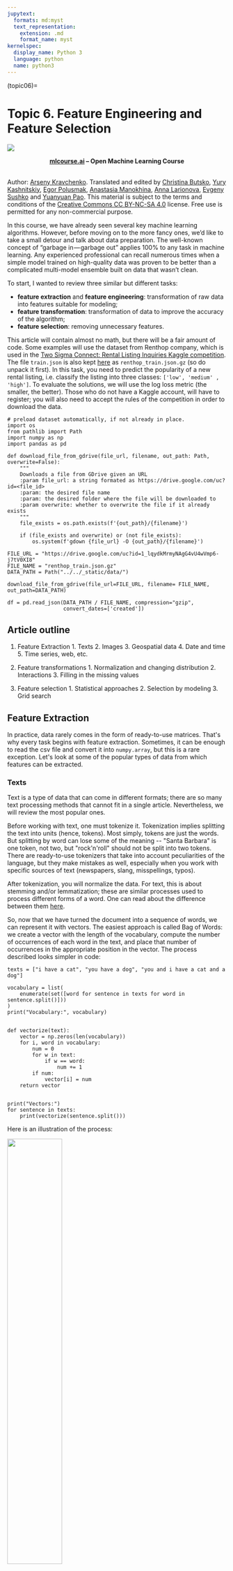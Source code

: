 ```yaml
---
jupytext:
  formats: md:myst
  text_representation:
    extension: .md
    format_name: myst
kernelspec:
  display_name: Python 3
  language: python
  name: python3
---
```


(topic06)=

# Topic 6. Feature Engineering and Feature Selection

<img src="https://habrastorage.org/webt/ia/m9/zk/iam9zkyzqebnf_okxipihkgjwnw.jpeg" />

**<center>[mlcourse.ai](https://mlcourse.ai) – Open Machine Learning Course** </center><br>

Author: [Arseny Kravchenko](http://arseny.info/pages/about-me.html). Translated and edited by [Christina Butsko](https://www.linkedin.com/in/christinabutsko/), [Yury Kashnitskiy](https://yorko.github.io/), [Egor Polusmak](https://www.linkedin.com/in/egor-polusmak/), [Anastasia Manokhina](https://www.linkedin.com/in/anastasiamanokhina/), [Anna Larionova](https://www.linkedin.com/in/anna-larionova-74434689/), [Evgeny Sushko](https://www.linkedin.com/in/evgenysushko/) and [Yuanyuan Pao](https://www.linkedin.com/in/yuanyuanpao/). This material is subject to the terms and conditions of the [Creative Commons CC BY-NC-SA 4.0](https://creativecommons.org/licenses/by-nc-sa/4.0/) license. Free use is permitted for any non-commercial purpose.

In this course, we have already seen several key machine learning algorithms. However, before moving on to the more fancy ones, we’d like to take a small detour and talk about data preparation. The well-known concept of “garbage in — garbage out” applies 100% to any task in machine learning. Any experienced professional can recall numerous times when a simple model trained on high-quality data was proven to be better than a complicated multi-model ensemble built on data that wasn’t clean.

To start, I wanted to review three similar but different tasks:

* **feature extraction** and **feature engineering**: transformation of raw data into features suitable for modeling;
* **feature transformation**: transformation of data to improve the accuracy of the algorithm;
* **feature selection**: removing unnecessary features.

This article will contain almost no math, but there will be a fair amount of code. Some examples will use the dataset from Renthop company, which is used in the [Two Sigma Connect: Rental Listing Inquiries Kaggle competition](https://www.kaggle.com/c/two-sigma-connect-rental-listing-inquiries). The file `train.json` is also kept [here](https://drive.google.com/open?id=1_lqydkMrmyNAgG4vU4wVmp6-j7tV0XI8) as `renthop_train.json.gz` (so do unpack it first). In this task, you need to predict the popularity of a new rental listing, i.e. classify the listing into three classes: `['low', 'medium' , 'high']`. To evaluate the solutions, we will use the log loss metric (the smaller, the better). Those who do not have a Kaggle account, will have to register; you will also need to accept the rules of the competition in order to download the data.


```{code-cell} ipython3
# preload dataset automatically, if not already in place.
import os
from pathlib import Path
import numpy as np
import pandas as pd

def download_file_from_gdrive(file_url, filename, out_path: Path, overwrite=False):
    """
    Downloads a file from GDrive given an URL
    :param file_url: a string formated as https://drive.google.com/uc?id=<file_id>
    :param: the desired file name
    :param: the desired folder where the file will be downloaded to
    :param overwrite: whether to overwrite the file if it already exists
    """
    file_exists = os.path.exists(f'{out_path}/{filename}')

    if (file_exists and overwrite) or (not file_exists):
        os.system(f'gdown {file_url} -O {out_path}/{filename}')
```


```{code-cell} ipython3
FILE_URL = "https://drive.google.com/uc?id=1_lqydkMrmyNAgG4vU4wVmp6-j7tV0XI8"
FILE_NAME = "renthop_train.json.gz"
DATA_PATH = Path("../../_static/data/")

download_file_from_gdrive(file_url=FILE_URL, filename= FILE_NAME, out_path=DATA_PATH)

df = pd.read_json(DATA_PATH / FILE_NAME, compression="gzip",
                  convert_dates=['created'])
```

## Article outline

1. Feature Extraction
        1. Texts
        2. Images
        3. Geospatial data
        4. Date and time
        5. Time series, web, etc.

2. Feature transformations
        1. Normalization and changing distribution
        2. Interactions
        3. Filling in the missing values

3. Feature selection
        1. Statistical approaches
        2. Selection by modeling
        3. Grid search

## Feature Extraction

In practice, data rarely comes in the form of ready-to-use matrices. That's why every task begins with feature extraction. Sometimes, it can be enough to read the csv file and convert it into `numpy.array`, but this is a rare exception. Let's look at some of the popular types of data from which features can be extracted.

### Texts

Text is a type of data that can come in different formats; there are so many text processing methods that cannot fit in a single article. Nevertheless, we will review the most popular ones.

Before working with text, one must tokenize it. Tokenization implies splitting the text into units (hence, tokens). Most simply, tokens are just the words. But splitting by word can lose some of the meaning -- "Santa Barbara" is one token, not two, but "rock'n'roll" should not be split into two tokens. There are ready-to-use tokenizers that take into account peculiarities of the language, but they make mistakes as well, especially when you work with specific sources of text (newspapers, slang, misspellings, typos).

After tokenization, you will normalize the data. For text, this is about stemming and/or lemmatization; these are similar processes used to process different forms of a word. One can read about the difference between them [here](http://nlp.stanford.edu/IR-book/html/htmledition/stemming-and-lemmatization-1.html).

So, now that we have turned the document into a sequence of words, we can represent it with vectors. The easiest approach is called Bag of Words: we create a vector with the length of the vocabulary, compute the number of occurrences of each word in the text, and place that number of occurrences in the appropriate position in the vector. The process described looks simpler in code:


```{code-cell} ipython3
texts = ["i have a cat", "you have a dog", "you and i have a cat and a dog"]

vocabulary = list(
    enumerate(set([word for sentence in texts for word in sentence.split()]))
)
print("Vocabulary:", vocabulary)


def vectorize(text):
    vector = np.zeros(len(vocabulary))
    for i, word in vocabulary:
        num = 0
        for w in text:
            if w == word:
                num += 1
        if num:
            vector[i] = num
    return vector


print("Vectors:")
for sentence in texts:
    print(vectorize(sentence.split()))
```

Here is an illustration of the process:

<img src='../../_static/img/topic6_bag_of_words.png' width=50%>

This is an extremely naive implementation. In practice, you need to consider stop words, the maximum length of the vocabulary, more efficient data structures (usually text data is converted to a sparse vector), etc.

When using algorithms like Bag of Words, we lose the order of the words in the text, which means that the texts "i have no cows" and "no, i have cows" will appear identical after vectorization when, in fact, they have the opposite meaning. To avoid this problem, we can revisit our tokenization step and use N-grams (the *sequence* of N consecutive tokens) instead.


```{code-cell} ipython3
from sklearn.feature_extraction.text import CountVectorizer

vect = CountVectorizer(ngram_range=(1, 1))
vect.fit_transform(["no i have cows", "i have no cows"]).toarray()
```


```{code-cell} ipython3
vect.vocabulary_
```


```{code-cell} ipython3
vect = CountVectorizer(ngram_range=(1, 2))
vect.fit_transform(["no i have cows", "i have no cows"]).toarray()
```


```{code-cell} ipython3
vect.vocabulary_
```

Also note that one does not have to use only words. In some cases, it is possible to generate N-grams of characters. This approach would be able to account for similarity of related words or handle typos.


```{code-cell} ipython3
from scipy.spatial.distance import euclidean
from sklearn.feature_extraction.text import CountVectorizer

vect = CountVectorizer(ngram_range=(3, 3), analyzer="char_wb")

n1, n2, n3, n4 = vect.fit_transform(
    ["andersen", "petersen", "petrov", "smith"]
).toarray()

euclidean(n1, n2), euclidean(n2, n3), euclidean(n3, n4)
```

Adding onto the Bag of Words idea: words that are rarely found in the corpus (in all the documents of this dataset) but are present in this particular document might be more important. Then it makes sense to increase the weight of more domain-specific words to separate them out from common words. This approach is called TF-IDF (term frequency-inverse document frequency), which cannot be written in a few lines, so you should look into the details in references such as [this wiki](https://en.wikipedia.org/wiki/Tf%E2%80%93idf). The default option is as follows:

$$ \large idf(t,D) = \log\frac{\mid D\mid}{df(d,t)+1} $$

$$ \large tfidf(t,d,D) = tf(t,d) \times idf(t,D) $$

Ideas similar to Bag of Words can also be found outside of text problems e.g. bag of sites in the [Catch Me If You Can competition](https://inclass.kaggle.com/c/catch-me-if-you-can-intruder-detection-through-webpage-session-tracking), [bag of apps](https://www.kaggle.com/xiaoml/talkingdata-mobile-user-demographics/bag-of-app-id-python-2-27392), [bag of events](http://www.interdigital.com/download/58540a46e3b9659c9f000372), etc.

![image](../../_static/img/topic6_bag_of_words.png)

Using these algorithms, it is possible to obtain a working solution for a simple problem, which can serve as a baseline. However, for those who do not like the classics, there are new approaches. The most popular method in the new wave is [Word2Vec](https://arxiv.org/pdf/1310.4546.pdf), but there are a few alternatives as well ([GloVe](https://nlp.stanford.edu/pubs/glove.pdf), [Fasttext](https://arxiv.org/abs/1607.01759), etc.).

Word2Vec is a special case of the word embedding algorithms. Using Word2Vec and similar models, we can not only vectorize words in a high-dimensional space (typically a few hundred dimensions) but also compare their semantic similarity. This is a classic example of operations that can be performed on vectorized concepts: king - man + woman = queen.

![image](https://cdn-images-1.medium.com/max/800/1*K5X4N-MJKt8FGFtrTHwidg.gif)

It is worth noting that this model does not comprehend the meaning of the words but simply tries to position the vectors such that words used in common context are close to each other. If this is not taken into account, a lot of fun examples will come up.

Such models need to be trained on very large datasets in order for the vector coordinates to capture the semantics. A pretrained model for your own tasks can be downloaded [here](https://github.com/3Top/word2vec-api#where-to-get-a-pretrained-models).

Similar methods are applied in other areas such as bioinformatics. An unexpected application is [food2vec](https://jaan.io/food2vec-augmented-cooking-machine-intelligence/). You can probably think of a few other fresh ideas; the concept is universal enough.

### Images

Working with images is easier and harder at the same time. It is easier because it is possible to just use one of the popular pretrained networks without much thinking but harder because, if you need to dig into the details, you may end up going really deep. Let's start from the beginning.

In a time when GPUs were weaker and the "renaissance of neural networks" had not happened yet, feature generation from images was its own complex field. One had to work at a low level, determining corners, borders of regions, color distributions statistics, and so on. Experienced specialists in computer vision could draw a lot of parallels between older approaches and neural networks; in particular, convolutional layers in today's networks are similar to [Haar cascades](https://en.wikipedia.org/wiki/Haar-like_feature). If you are interested in reading more, here are a couple of links to some interesting libraries: [skimage](http://scikit-image.org/docs/stable/api/skimage.feature.html) and [SimpleCV](http://simplecv.readthedocs.io/en/latest/SimpleCV.Features.html).

Often for problems associated with images, a convolutional neural network is used. You do not have to come up with the architecture and train a network from scratch. Instead, download a pretrained state-of-the-art network with the weights from public sources. Data scientists often do so-called fine-tuning to adapt these networks to their needs by "detaching" the last fully connected layers of the network, adding new layers chosen for a specific task, and then training the network on new data. If your task is to just vectorize the image (for example, to use some non-network classifier), you only need to remove the last layers and use the output from the previous layers:


```{code-cell} ipython3
# # Install Keras and tensorflow (https://keras.io/)
# from keras.applications.resnet50 import ResNet50, preprocess_input
# from keras.preprocessing import image
# from scipy.misc import face
# import numpy as np

# resnet_settings = {'include_top': False, 'weights': 'imagenet'}
# resnet = ResNet50(**resnet_settings)

# # What a cute raccoon!
# img = image.array_to_img(face())
# img
```


```{code-cell} ipython3
# # In real life, you may need to pay more attention to resizing
# img = img.resize((224, 224))

# x = image.img_to_array(img)
# x = np.expand_dims(x, axis=0)
# x = preprocess_input(x)

# # Need an extra dimension because model is designed to work with an array
# # of images - i.e. tensor shaped (batch_size, width, height, n_channels)

# features = resnet.predict(x)
```

<img src='https://cdn-images-1.medium.com/max/800/1*Iw_cKFwLkTVO2SPrOZU2rQ.png' width=60%>

*Here's a classifier trained on one dataset and adapted for a different one by "detaching" the last layer and adding a new one instead.*

Nevertheless, we should not focus too much on neural network techniques. Features generated by hand are still very useful: for example, for predicting the popularity of a rental listing, we can assume that bright apartments attract more attention and create a feature such as "the average value of the pixel". You can find some inspiring examples in the documentation of [relevant libraries](http://pillow.readthedocs.io/en/3.1.x/reference/ImageStat.html).

If there is text on the image, you can read it without unraveling a complicated neural network. For example, check out [pytesseract](https://github.com/madmaze/pytesseract).

```{code-cell} ipython3
import pytesseract
from PIL import Image
import requests
from io import BytesIO

##### Just a random picture from search
img = "http://ohscurrent.org/wp-content/uploads/2015/09/domus-01-google.jpg"
img = requests.get(img)
img = Image.open(BytesIO(img.content))
text = pytesseract.image_to_string(img)

print(text)
```

It's good to keep in mind that `pytesseract` is not a "silver bullet".

```{figure} /_static/img/topic6_apartment_plan.jpg
:width: 444px
```

```{code-cell} ipython3
img = "https://habrastorage.org/webt/mj/uv/6o/mjuv6olsh1x9xxe1a6zjy79u1w8.jpeg"
img = requests.get(img)
img = Image.open(BytesIO(img.content))

print(pytesseract.image_to_string(img))
```

Another case where neural networks cannot help is extracting features from meta-information. For images, EXIF stores many useful meta-information: manufacturer and camera model, resolution, use of the flash, geographic coordinates of shooting, software used to process image and more.

### Geospatial data

Geographic data is not so often found in problems, but it is still useful to master the basic techniques for working with it, especially since there are quite a number of ready-to-use solutions in this field.

Geospatial data is often presented in the form of addresses or coordinates of (Latitude, Longitude). Depending on the task, you may need two mutually-inverse operations: geocoding (recovering a point from an address) and reverse geocoding (recovering an address from a point). Both operations are accessible in practice via external APIs from Google Maps or OpenStreetMap. Different geocoders have their own characteristics, and the quality varies from region to region. Fortunately, there are universal libraries like [geopy](https://github.com/geopy/geopy) that act as wrappers for these external services.

If you have a lot of data, you will quickly reach the limits of external API. Besides, it is not always the fastest to receive information via HTTP. Therefore, it is necessary to consider using a local version of OpenStreetMap.

If you have a small amount of data, enough time, and no desire to extract fancy features, you can use `reverse_geocoder` in lieu of OpenStreetMap:

```{code-cell} ipython3
import reverse_geocoder as revgc

revgc.search(list(zip(df.latitude, df.longitude)))
```

When working with geoсoding, we must not forget that addresses may contain typos, which makes the data cleaning step necessary. Coordinates contain fewer misprints, but its position can be incorrect due to GPS noise or bad accuracy in places like tunnels, downtown areas, etc. If the data source is a mobile device, the geolocation may not be determined by GPS but by WiFi networks in the area, which leads to holes in space and teleportation. While traveling along in Manhattan, there can suddenly be a WiFi location from Chicago.

> WiFi location tracking is based on the combination of SSID and MAC-addresses, which may correspond to different points e.g. federal provider standardizes the firmware of routers up to MAC-address and places them in different cities. Even a company's move to another office with its routers can cause issues.

The point is usually located among infrastructure. Here, you can really unleash your imagination and invent features based on your life experience and domain knowledge: the proximity of a point to the subway, the number of stories in the building, the distance to the nearest store, the number of ATMs around, etc. For any task, you can easily come up with dozens of features and extract them from various external sources. For problems outside an urban environment, you may consider features from more specific sources e.g. the height above sea level.

If two or more points are interconnected, it may be worthwhile to extract features from the route between them. In that case, distances (great circle distance and road distance calculated by the routing graph), number of turns with the ratio of left to right turns, number of traffic lights, junctions, and bridges will be useful. In one of my own tasks, I generated a feature called "the complexity of the road", which computed the graph-calculated distance divided by the GCD.

### Date and time

You would think that date and time are standardized because of their prevalence, but, nevertheless, some pitfalls remain.

Let's start with the day of the week, which are easy to turn into 7 dummy variables using one-hot encoding. In addition, we will also create a separate binary feature for the weekend called `is_weekend`.

```{code-cell} ipython3
df['dow'] = df['created'].apply(lambda x: x.date().weekday())
df['is_weekend'] = df['created'].apply(lambda x: 1 if x.date().weekday() in (5, 6) else 0)
```

Some tasks may require additional calendar features. For example, cash withdrawals can be linked to a pay day; the purchase of a metro card, to the beginning of the month. In general, when working with time series data, it is a good idea to have a calendar with public holidays, abnormal weather conditions, and other important events.

> Q: What do Chinese New Year, the New York marathon, and the Trump inauguration have in common?

> A: They all need to be put on the calendar of potential anomalies.

Dealing with hour (minute, day of the month ...) is not as simple as it seems. If you use the hour as a real variable, we slightly contradict the nature of data: `0<23` while `0:00:00 02.01> 01.01 23:00:00`. For some problems, this can be critical. At the same time, if you encode them as categorical variables, you'll breed a large numbers of features and lose information about proximity -- the difference between 22 and 23 will be the same as the difference between 22 and 7.

There also exist some more esoteric approaches to such data like projecting the time onto a circle and using the two coordinates.


```{code-cell} ipython3
def make_harmonic_features(value, period=24):
    value *= 2 * np.pi / period
    return np.cos(value), np.sin(value)
```

This transformation preserves the distance between points, which is important for algorithms that estimate distance (kNN, SVM, k-means ...)


```{code-cell} ipython3
from scipy.spatial import distance

euclidean(make_harmonic_features(23), make_harmonic_features(1))
```


```{code-cell} ipython3
euclidean(make_harmonic_features(9), make_harmonic_features(11))
```


```{code-cell} ipython3
euclidean(make_harmonic_features(9), make_harmonic_features(21))
```

However, the difference between such coding methods is down to the third decimal place in the metric.

### Time series, web, etc.

Regarding time series — we will not go into too much detail here (mostly due to my personal lack of experience), but I will point you to a [useful library that automatically generates features for time series](https://github.com/blue-yonder/tsfresh).

If you are working with web data, then you usually have information about the user's User Agent. It is a wealth of information. First, one needs to extract the operating system from it. Secondly, make a feature `is_mobile`. Third, look at the browser.


```{code-cell} ipython3
# Install pyyaml ua-parser user-agents
import user_agents

ua = "Mozilla/5.0 (X11; Linux x86_64) AppleWebKit/537.36 (KHTML, like Gecko) Ubuntu Chromium/56.0.2924.76 Chrome/56.0.2924.76 Safari/537.36"
ua = user_agents.parse(ua)

print("Is a bot? ", ua.is_bot)
print("Is mobile? ", ua.is_mobile)
print("Is PC? ", ua.is_pc)
print("OS Family: ", ua.os.family)
print("OS Version: ", ua.os.version)
print("Browser Family: ", ua.browser.family)
print("Browser Version: ", ua.browser.version)
```

> As in other domains, you can come up with your own features based on intuition about the nature of the data. At the time of this writing, Chromium 56 was new, but, after some time, only users who haven't rebooted their browser for a long time will have this version. In this case, why not introduce a feature called "lag behind the latest version of the browser"?

In addition to the operating system and browser, you can look at the referrer (not always available), [http_accept_language](https://developer.mozilla.org/en-US/docs/Web/HTTP/Headers/Accept-Language), and other meta information.

The next useful piece of information is the IP-address, from which you can extract the country and possibly the city, provider, and connection type (mobile/stationary). You need to understand that there is a variety of proxy and outdated databases, so this feature can contain noise. Network administration gurus may try to extract even fancier features like suggestions for [using VPN](https://habrahabr.ru/post/216295/). By the way, the data from the IP-address is well combined with `http_accept_language`: if the user is sitting at the Chilean proxies and browser locale is `ru_RU`, something is unclean and worth a look in the corresponding column in the table (`is_traveler_or_proxy_user`).

Any given area has so many specifics that it is too much for an individual to absorb completely. Therefore, I invite everyone to share their experiences and discuss feature extraction and generation in the comments section.

## Feature transformations

### Normalization and changing distribution

Monotonic feature transformation is critical for some algorithms and has no effect on others. This is one of the reasons for the increased popularity of decision trees and all its derivative algorithms (random forest, gradient boosting). Not everyone can or want to tinker with transformations, and these algorithms are robust to unusual distributions.

There are also purely engineering reasons: `np.log` is a way of dealing with large numbers that do not fit in `np.float64`. This is an exception rather than a rule; often it's driven by the desire to adapt the dataset to the requirements of the algorithm. Parametric methods usually require the data distribution to be at least symmetric and unimodal, which is not always the case. There may be more stringent requirements; recall [our earlier article about linear models](https://medium.com/open-machine-learning-course/open-machine-learning-course-topic-4-linear-classification-and-regression-44a41b9b5220).

However, data requirements are imposed not only by parametric methods; [K nearest neighbors](https://medium.com/open-machine-learning-course/open-machine-learning-course-topic-3-classification-decision-trees-and-k-nearest-neighbors-8613c6b6d2cd) will predict complete nonsense if features are not normalized e.g. when one distribution is located in the vicinity of zero and does not go beyond (-1, 1) while the other’s range is on the order of hundreds of thousands.

A simple example: suppose that the task is to predict the cost of an apartment from two variables — the distance from city center and the number of rooms. The number of rooms rarely exceeds 5 whereas the distance from city center can easily be in the thousands of meters.

The simplest transformation is Standard Scaling (or Z-score normalization):

$$ \large z= \frac{x-\mu}{\sigma} $$

Note that Standard Scaling does not make the distribution normal in the strict sense.


```{code-cell} ipython3
import numpy as np
from scipy.stats import beta, shapiro
from sklearn.preprocessing import StandardScaler

data = beta(1, 10).rvs(1000).reshape(-1, 1)
shapiro(data)
```


```{code-cell} ipython3
# Value of the statistic, p-value
shapiro(StandardScaler().fit_transform(data))

# With such p-value we'd have to reject the null hypothesis of normality of the data
```

But, to some extent, it protects against outliers:


```{code-cell} ipython3
data = np.array([1, 1, 0, -1, 2, 1, 2, 3, -2, 4, 100]).reshape(-1, 1).astype(np.float64)
StandardScaler().fit_transform(data)
```


```{code-cell} ipython3
(data - data.mean()) / data.std()
```

Another fairly popular option is MinMax Scaling, which brings all the points within a predetermined interval (typically (0, 1)).

$$ \large X_{norm}=\frac{X-X_{min}}{X_{max}-X_{min}} $$


```{code-cell} ipython3
from sklearn.preprocessing import MinMaxScaler

MinMaxScaler().fit_transform(data)
```


```{code-cell} ipython3
(data - data.min()) / (data.max() - data.min())
```

StandardScaling and MinMax Scaling have similar applications and are often more or less interchangeable. However, if the algorithm involves the calculation of distances between points or vectors, the default choice is StandardScaling. But MinMax Scaling is useful for visualization by bringing features within the interval (0, 255).

If we assume that some data is not normally distributed but is described by the [log-normal distribution](https://en.wikipedia.org/wiki/Log-normal_distribution), it can easily be transformed to a normal distribution:


```{code-cell} ipython3
from scipy.stats import lognorm

data = lognorm(s=1).rvs(1000)
shapiro(data)
```


```{code-cell} ipython3
shapiro(np.log(data))
```

The lognormal distribution is suitable for describing salaries, price of securities, urban population, number of comments on articles on the internet, etc. However, to apply this procedure, the underlying distribution does not necessarily have to be lognormal; you can try to apply this transformation to any distribution with a heavy right tail. Furthermore, one can try to use other similar transformations, formulating their own hypotheses on how to approximate the available distribution to a normal. Examples of such transformations are [Box-Cox transformation](https://docs.scipy.org/doc/scipy/reference/generated/scipy.stats.boxcox.html) (logarithm is a special case of the Box-Cox transformation) or [Yeo-Johnson transformation](https://gist.github.com/mesgarpour/f24769cd186e2db853957b10ff6b7a95) (extends the range of applicability to negative numbers). In addition, you can also try adding a constant to the feature — `np.log (x + const)`.

In the examples above, we have worked with synthetic data and strictly tested normality using the Shapiro-Wilk test. Let’s try to look at some real data and test for normality using a less formal method — [Q-Q plot](https://en.wikipedia.org/wiki/Q%E2%80%93Q_plot). For a normal distribution, it will look like a smooth diagonal line, and visual anomalies should be intuitively understandable.

```{figure} /_static/img/topic6_qq_lognorm.png
:name: qq_lognorm

Q-Q plot for lognormal distribution
```

```{figure} /_static/img/topic6_qq_log.png
:name: qq_log
Q-Q plot for the same distribution after taking the logarithm
```


```{code-cell} ipython3
# Let's draw plots!
import statsmodels.api as sm

# Let's take the price feature from Renthop dataset and filter by hands the most extreme values for clarity

price = df.price[(df.price <= 20000) & (df.price > 500)]
price_log = np.log(price)

# A lot of gestures so that sklearn didn't shower us with warnings
price_mm = (
    MinMaxScaler()
    .fit_transform(price.values.reshape(-1, 1).astype(np.float64))
    .flatten()
)
price_z = (
    StandardScaler()
    .fit_transform(price.values.reshape(-1, 1).astype(np.float64))
    .flatten()
)
```

Q-Q plot of the initial feature


```{code-cell} ipython3
sm.qqplot(price, loc=price.mean(), scale=price.std())
```

Q-Q plot after StandardScaler. Shape doesn’t change


```{code-cell} ipython3
sm.qqplot(price_z, loc=price_z.mean(), scale=price_z.std())
```

Q-Q plot after MinMaxScaler. Shape doesn’t change


```{code-cell} ipython3
sm.qqplot(price_mm, loc=price_mm.mean(), scale=price_mm.std())
```

Q-Q plot after taking the logarithm. Things are getting better!


```{code-cell} ipython3
sm.qqplot(price_log, loc=price_log.mean(), scale=price_log.std())
```

Let’s see whether transformations can somehow help the real model. There is no silver bullet here.

### Interactions

If previous transformations seemed rather math-driven, this part is more about the nature of the data; it can be attributed to both feature transformations and feature creation.

Let’s come back again to the Two Sigma Connect: Rental Listing Inquiries problem. Among the features in this problem are the number of rooms and the price. Logic suggests that the cost per single room is more indicative than the total cost, so we can generate such a feature.


```{code-cell} ipython3
rooms = df["bedrooms"].apply(lambda x: max(x, 0.5))
# Avoid division by zero; .5 is chosen more or less arbitrarily
df["price_per_bedroom"] = df["price"] / rooms
```

You should limit yourself in this process. If there are a limited number of features, it is possible to generate all the possible interactions and then weed out the unnecessary ones using the techniques described in the next section. In addition, not all interactions between features must have a physical meaning; for example, polynomial features (see [sklearn.preprocessing.PolynomialFeatures](http://scikit-learn.org/stable/modules/generated/sklearn.preprocessing.PolynomialFeatures.html)) are often used in linear models and are almost impossible to interpret.

### Filling in the missing values

Not many algorithms can work with missing values, and the real world often provides data with gaps. Fortunately, this is one of the tasks for which one doesn’t need any creativity. Both key python libraries for data analysis provide easy-to-use solutions: [pandas.DataFrame.fillna](http://pandas.pydata.org/pandas-docs/stable/generated/pandas.DataFrame.fillna.html) and [sklearn.preprocessing.Imputer](http://scikit-learn.org/stable/modules/preprocessing.html#imputation).

These solutions do not have any magic happening behind the scenes. Approaches to handling missing values are pretty straightforward:

* encode missing values with a separate blank value like `"n/a"` (for categorical variables);
* use the most probable value of the feature (mean or median for the numerical variables, the most common value for categorical variables);
* or, conversely, encode with some extreme value (good for decision-tree models since it allows the model to make a partition between the missing and non-missing values);
* for ordered data (e.g. time series), take the adjacent value — next or previous.

![image](https://cdn-images-1.medium.com/max/800/0*Ps-v8F0fBgmnG36S.)

Easy-to-use library solutions sometimes suggest sticking to something like `df = df.fillna(0)` and not sweat the gaps. But this is not the best solution: data preparation takes more time than building models, so thoughtless gap-filling may hide a bug in processing and damage the model.

## Feature selection

Why would it even be necessary to select features? To some, this idea may seem counterintuitive, but there are at least two important reasons to get rid of unimportant features. The first is clear to every engineer: the more data, the higher the computational complexity. As long as we work with toy datasets, the size of the data is not a problem, but, for real loaded production systems, hundreds of extra features will be quite tangible. The second reason is that some algorithms take noise (non-informative features) as a signal and overfit.

### Statistical approaches

The most obvious candidate for removal is a feature whose value remains unchanged, i.e., it contains no information at all. If we build on this thought, it is reasonable to say that features with low variance are worse than those with high variance. So, one can consider cutting features with variance below a certain threshold.


```{code-cell} ipython3
from sklearn.datasets import make_classification
from sklearn.feature_selection import VarianceThreshold

x_data_generated, y_data_generated = make_classification()
x_data_generated.shape
```


```{code-cell} ipython3
VarianceThreshold(0.7).fit_transform(x_data_generated).shape
```


```{code-cell} ipython3
VarianceThreshold(0.8).fit_transform(x_data_generated).shape
```


```{code-cell} ipython3
VarianceThreshold(0.9).fit_transform(x_data_generated).shape
```

There are other ways that are also [based on classical statistics](http://scikit-learn.org/stable/modules/feature_selection.html#univariate-feature-selection).


```{code-cell} ipython3
from sklearn.feature_selection import SelectKBest, f_classif
from sklearn.linear_model import LogisticRegression
from sklearn.model_selection import cross_val_score

x_data_kbest = SelectKBest(f_classif, k=5).fit_transform(
    x_data_generated, y_data_generated
)
x_data_varth = VarianceThreshold(0.9).fit_transform(x_data_generated)
```


```{code-cell} ipython3
logit = LogisticRegression(solver="lbfgs", random_state=17)
```


```{code-cell} ipython3
cross_val_score(
    logit, x_data_generated, y_data_generated, scoring="neg_log_loss", cv=5
).mean()
```


```{code-cell} ipython3
cross_val_score(
    logit, x_data_kbest, y_data_generated, scoring="neg_log_loss", cv=5
).mean()
```


```{code-cell} ipython3
cross_val_score(
    logit, x_data_varth, y_data_generated, scoring="neg_log_loss", cv=5
).mean()
```

We can see that our selected features have improved the quality of the classifier. Of course, this example is purely artificial; however, it is worth using for real problems.

### Selection by modeling

Another approach is to use some baseline model for feature evaluation because the model will clearly show the importance of the features. Two types of models are usually used: some “wooden” composition such as [Random Forest](https://medium.com/open-machine-learning-course/open-machine-learning-course-topic-5-ensembles-of-algorithms-and-random-forest-8e05246cbba7) or a linear model with Lasso regularization so that it is prone to nullify weights of weak features. The logic is intuitive: if features are clearly useless in a simple model, there is no need to drag them to a more complex one.


```{code-cell} ipython3
# Synthetic example

from sklearn.datasets import make_classification
from sklearn.ensemble import RandomForestClassifier
from sklearn.feature_selection import SelectFromModel
from sklearn.model_selection import cross_val_score
from sklearn.pipeline import make_pipeline

x_data_generated, y_data_generated = make_classification()

rf = RandomForestClassifier(n_estimators=10, random_state=17)
pipe = make_pipeline(SelectFromModel(estimator=rf), logit)

print(
    cross_val_score(
        logit, x_data_generated, y_data_generated, scoring="neg_log_loss", cv=5
    ).mean()
)
print(
    cross_val_score(
        rf, x_data_generated, y_data_generated, scoring="neg_log_loss", cv=5
    ).mean()
)
print(
    cross_val_score(
        pipe, x_data_generated, y_data_generated, scoring="neg_log_loss", cv=5
    ).mean()
)
```

We must not forget that this is not a silver bullet again - it can make the performance worse.


```{code-cell} ipython3
# x_data, y_data = get_data()
x_data = x_data_generated
y_data = y_data_generated

pipe1 = make_pipeline(StandardScaler(), SelectFromModel(estimator=rf), logit)

pipe2 = make_pipeline(StandardScaler(), logit)

print(
    "LR + selection: ",
    cross_val_score(pipe1, x_data, y_data, scoring="neg_log_loss", cv=5).mean(),
)
print(
    "LR: ", cross_val_score(pipe2, x_data, y_data, scoring="neg_log_loss", cv=5).mean()
)
print("RF: ", cross_val_score(rf, x_data, y_data, scoring="neg_log_loss", cv=5).mean())
```

### Grid search
Finally, we get to the most reliable method, which is also the most computationally complex: trivial grid search. Train a model on a subset of features, store results, repeat for different subsets, and compare the quality of models to identify the best feature set. This approach is called [Exhaustive Feature Selection](http://rasbt.github.io/mlxtend/user_guide/feature_selection/ExhaustiveFeatureSelector/).

Searching all combinations usually takes too long, so you can try to reduce the search space. Fix a small number N, iterate through all combinations of N features, choose the best combination, and then iterate through the combinations of (N + 1) features so that the previous best combination of features is fixed and only a single new feature is considered. It is possible to iterate until we hit a maximum number of characteristics or until the quality of the model ceases to increase significantly. This algorithm is called [Sequential Feature Selection](http://rasbt.github.io/mlxtend/user_guide/feature_selection/SequentialFeatureSelector/).

This algorithm can be reversed: start with the complete feature space and remove features one by one until it does not impair the quality of the model or until the desired number of features is reached.


```{code-cell} ipython3
# # Install mlxtend
# from mlxtend.feature_selection import SequentialFeatureSelector

# selector = SequentialFeatureSelector(
#     logit, scoring="neg_log_loss", verbose=2, k_features=3, forward=False, n_jobs=-1
# )

# selector.fit(x_data, y_data)
```

Take a look how this approach was done in one [simple yet elegant Kaggle kernel](https://www.kaggle.com/arsenyinfo/easy-feature-selection-pipeline-0-55-at-lb).
